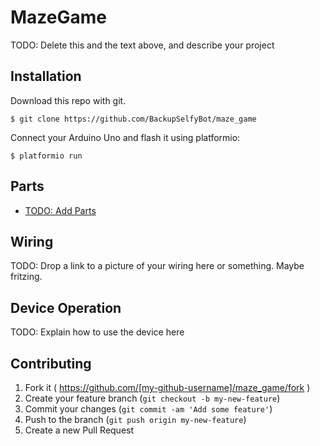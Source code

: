 # MazeGame

TODO: Delete this and the text above, and describe your project

## Installation

Download this repo with git.  

```
$ git clone https://github.com/BackupSelfyBot/maze_game
```

Connect your Arduino Uno and flash it using platformio:

    $ platformio run

## Parts

* [TODO:  Add Parts](http://127.0.0.1)

## Wiring

TODO: Drop a link to a picture of your wiring here or something.  Maybe fritzing.  

## Device Operation

TODO: Explain how to use the device here


## Contributing

1. Fork it ( https://github.com/[my-github-username]/maze_game/fork )
2. Create your feature branch (`git checkout -b my-new-feature`)
3. Commit your changes (`git commit -am 'Add some feature'`)
4. Push to the branch (`git push origin my-new-feature`)
5. Create a new Pull Request
